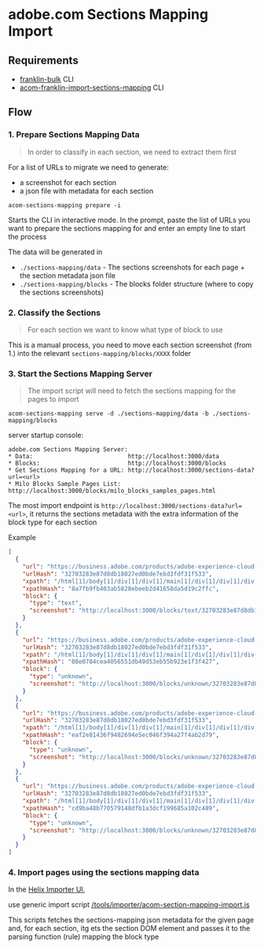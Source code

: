 adobe.com Sections Mapping Import
===

## Requirements

* [franklin-bulk](https://github.com/catalan-adobe/franklin-bulk-cli) CLI
* [acom-franklin-import-sections-mapping](https://github.com/catalan-adobe/franklin-importer-service/tree/main/apps/acom-sections-mapping) CLI



## Flow

### 1. Prepare Sections Mapping Data

> In order to classify in each section, we need to extract them first

For a list of URLs to migrate we need to generate:
* a screenshot for each section
* a json file with metadata for each section

```
acom-sections-mapping prepare -i
```

Starts the CLI in interactive mode. In the prompt, paste the list of URLs you want to prepare the sections mapping for and enter an empty line to start the process

The data will be generated in
* `./sections-mapping/data` - The sections screenshots for each page + the section metadata json file
* `./sections-mapping/blocks` - The blocks folder structure (where to copy the sections screenshots)

### 2. Classify the Sections

> For each section we want to know what type of block to use

This is a manual process, you need to move each section screenshot (from 1.) into the relevant `sections-mapping/blocks/XXXX` folder

### 3. Start the Sections Mapping Server

> The import script will need to fetch the sections mapping for the pages to import

```
acom-sections-mapping serve -d ./sections-mapping/data -b ./sections-mapping/blocks
```

server startup console:

```
adobe.com Sections Mapping Server:
* Data:                           http://localhost:3000/data
* Blocks:                         http://localhost:3000/blocks
* Get Sections Mapping for a URL: http://localhost:3000/sections-data?url=<url>
* Milo Blocks Sample Pages List:  http://localhost:3000/blocks/milo_blocks_samples_pages.html
```

The most import endpoint is `http://localhost:3000/sections-data?url=<url>`, it returns the sections metadata with the extra information of the block type for each section

Example

```json
[
  {
    "url": "https://business.adobe.com/products/adobe-experience-cloud-products.html",
    "urlHash": "32703283e87d8db18027ed0bde7ebd3fdf31f533",
    "xpath": "/html[1]/body[1]/div[1]/div[1]/main[1]/div[1]/div[1]/div[2]",
    "xpathHash": "8a7fb9fb403ab5828ebeeb2d41658da5d19c2ffc",
    "block": {
      "type": "text",
      "screenshot": "http://localhost:3000/blocks/text/32703283e87d8db18027ed0bde7ebd3fdf31f533.section-0.8a7fb9fb403ab5828ebeeb2d41658da5d19c2ffc.adobe-experience-cloud-products.sections-screenshot.png.png"
    }
  },
  {
    "url": "https://business.adobe.com/products/adobe-experience-cloud-products.html",
    "urlHash": "32703283e87d8db18027ed0bde7ebd3fdf31f533",
    "xpath": "/html[1]/body[1]/div[1]/div[1]/main[1]/div[1]/div[1]/div[3]",
    "xpathHash": "08e0784cea4056551db49d53eb55b923e1f3f427",
    "block": {
      "type": "unknown",
      "screenshot": "http://localhost:3000/blocks/unknown/32703283e87d8db18027ed0bde7ebd3fdf31f533.section-1.08e0784cea4056551db49d53eb55b923e1f3f427.adobe-experience-cloud-products.sections-screenshot.png.png"
    }
  },
  {
    "url": "https://business.adobe.com/products/adobe-experience-cloud-products.html",
    "urlHash": "32703283e87d8db18027ed0bde7ebd3fdf31f533",
    "xpath": "/html[1]/body[1]/div[1]/div[1]/main[1]/div[1]/div[1]/div[4]",
    "xpathHash": "eaf2e81436f9482694e5ec046f394a27f4ab2d79",
    "block": {
      "type": "unknown",
      "screenshot": "http://localhost:3000/blocks/unknown/32703283e87d8db18027ed0bde7ebd3fdf31f533.section-2.eaf2e81436f9482694e5ec046f394a27f4ab2d79.adobe-experience-cloud-products.sections-screenshot.png.png"
    }
  },
  {
    "url": "https://business.adobe.com/products/adobe-experience-cloud-products.html",
    "urlHash": "32703283e87d8db18027ed0bde7ebd3fdf31f533",
    "xpath": "/html[1]/body[1]/div[1]/div[1]/main[1]/div[1]/div[1]/div[5]",
    "xpathHash": "cd9ba48b770579148dfb1a3dcf199685a102c489",
    "block": {
      "type": "unknown",
      "screenshot": "http://localhost:3000/blocks/unknown/32703283e87d8db18027ed0bde7ebd3fdf31f533.section-3.cd9ba48b770579148dfb1a3dcf199685a102c489.adobe-experience-cloud-products.sections-screenshot.png.png"
    }
  }
]
```


### 4. Import pages using the sections mapping data

In the [Helix Importer UI](https://github.com/adobe/helix-importer-ui),

use generic import script [/tools/importer/acom-section-mapping-import.js](https://github.com/adobecom/aem-milo-migrations/blob/bacom-products-pages/tools/importer/acom-section-mapping-import.js)

This scripts fetches the sections-mapping json metadata for the given page and, for each section, itg ets the section DOM element and passes it to the parsing function (rule) mapping the block type
